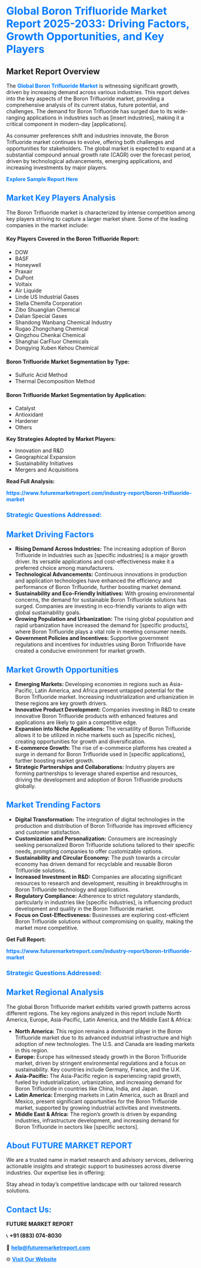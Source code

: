 <h1 style="color: #007BFF;">Global Boron Trifluoride Market Report 2025-2033: Driving Factors, Growth Opportunities, and Key Players</h1>

<section id="overview">
<h2>Market Report Overview</h2>
<p>The <a href="https://www.futuremarketreport.com/industry-report/boron-trifluoride-market" style="color: #007BFF; text-decoration: none;"><strong>Global Boron Trifluoride Market</strong></a> is witnessing significant growth, driven by increasing demand across various industries. This report delves into the key aspects of the Boron Trifluoride market, providing a comprehensive analysis of its current status, future potential, and challenges. The demand for Boron Trifluoride has surged due to its wide-ranging applications in industries such as [insert industries], making it a critical component in modern-day [applications].</p>
<p>As consumer preferences shift and industries innovate, the Boron Trifluoride market continues to evolve, offering both challenges and opportunities for stakeholders. The global market is expected to expand at a substantial compound annual growth rate (CAGR) over the forecast period, driven by technological advancements, emerging applications, and increasing investments by major players.</p>
</section>

<section id="overview">
<p><a href="https://www.futuremarketreport.com/request-sample/reportId=103529" style="color: #007BFF; text-decoration: none;"><strong>Explore Sample Report Here</strong></a></p>
</section>

<section id="key-players">
<h2 style="color: #007BFF;">Market Key Players Analysis</h2>
<p>The Boron Trifluoride market is characterized by intense competition among key players striving to capture a larger market share. Some of the leading companies in the market include:</p>
<h4>Key Players Covered in the Boron Trifluoride Report:</h4>
<ul><li>DOW</li><li>BASF</li><li>Honeywell</li><li>Praxair</li><li>DuPont</li><li>Voltaix</li><li>Air Liquide</li><li>Linde US Industrial Gases</li><li>Stella Chemifa Corporation</li><li>Zibo Shuanglian Chemical</li><li>Dalian Special Gases</li><li>Shandong Wanbang Chemical Industry</li><li>Rugao Zhongchang Chemical</li><li>Qingzhou Chenkai Chemical</li><li>Shanghai CarFluor Chemicals</li><li>Dongying Xuben Kehou Chemical</li></ul>
<h4>Boron Trifluoride Market Segmentation by Type:</h4>
<ul><li>Sulfuric Acid Method</li><li>Thermal Decomposition Method</li></ul>

<h4>Boron Trifluoride Market Segmentation by Application:</h4>
<ul><li>Catalyst</li><li>Antioxidant</li><li>Hardener</li><li>Others</li></ul>
<p><strong>Key Strategies Adopted by Market Players:</strong></p>
<ul>
<li>Innovation and R&D</li>
<li>Geographical Expansion</li>
<li>Sustainability Initiatives</li>
<li>Mergers and Acquisitions</li>
</ul>
</section>

<section>
<p><strong>Read Full Analysis: </strong></p><a href="https://www.futuremarketreport.com/industry-report/boron-trifluoride-market" style="color: #007BFF; text-decoration: none;"><strong>https://www.futuremarketreport.com/industry-report/boron-trifluoride-market</strong></a>
<h3 style="color: #007BFF;">Strategic Questions Addressed:</h3>
</section>

<section id="driving-factors">
<h2 style="color: #007BFF;">Market Driving Factors</h2>
<ul>
<li><strong>Rising Demand Across Industries:</strong> The increasing adoption of Boron Trifluoride in industries such as [specific industries] is a major growth driver. Its versatile applications and cost-effectiveness make it a preferred choice among manufacturers.</li>
<li><strong>Technological Advancements:</strong> Continuous innovations in production and application technologies have enhanced the efficiency and performance of Boron Trifluoride, further boosting market demand.</li>
<li><strong>Sustainability and Eco-Friendly Initiatives:</strong> With growing environmental concerns, the demand for sustainable Boron Trifluoride solutions has surged. Companies are investing in eco-friendly variants to align with global sustainability goals.</li>
<li><strong>Growing Population and Urbanization:</strong> The rising global population and rapid urbanization have increased the demand for [specific products], where Boron Trifluoride plays a vital role in meeting consumer needs.</li>
<li><strong>Government Policies and Incentives:</strong> Supportive government regulations and incentives for industries using Boron Trifluoride have created a conducive environment for market growth.</li>
</ul>
</section>

<section id="growth-opportunities">
<h2 style="color: #007BFF;">Market Growth Opportunities</h2>
<ul>
<li><strong>Emerging Markets:</strong> Developing economies in regions such as Asia-Pacific, Latin America, and Africa present untapped potential for the Boron Trifluoride market. Increasing industrialization and urbanization in these regions are key growth drivers.</li>
<li><strong>Innovative Product Development:</strong> Companies investing in R&D to create innovative Boron Trifluoride products with enhanced features and applications are likely to gain a competitive edge.</li>
<li><strong>Expansion into Niche Applications:</strong> The versatility of Boron Trifluoride allows it to be utilized in niche markets such as [specific niches], creating opportunities for growth and diversification.</li>
<li><strong>E-commerce Growth:</strong> The rise of e-commerce platforms has created a surge in demand for Boron Trifluoride used in [specific applications], further boosting market growth.</li>
<li><strong>Strategic Partnerships and Collaborations:</strong> Industry players are forming partnerships to leverage shared expertise and resources, driving the development and adoption of Boron Trifluoride products globally.</li>
</ul>
</section>

<section id="trending-factors">
<h2 style="color: #007BFF;">Market Trending Factors</h2>
<ul>
<li><strong>Digital Transformation:</strong> The integration of digital technologies in the production and distribution of Boron Trifluoride has improved efficiency and customer satisfaction.</li>
<li><strong>Customization and Personalization:</strong> Consumers are increasingly seeking personalized Boron Trifluoride solutions tailored to their specific needs, prompting companies to offer customizable options.</li>
<li><strong>Sustainability and Circular Economy:</strong> The push towards a circular economy has driven demand for recyclable and reusable Boron Trifluoride solutions.</li>
<li><strong>Increased Investment in R&D:</strong> Companies are allocating significant resources to research and development, resulting in breakthroughs in Boron Trifluoride technology and applications.</li>
<li><strong>Regulatory Compliance:</strong> Adherence to strict regulatory standards, particularly in industries like [specific industries], is influencing product development and quality in the Boron Trifluoride market.</li>
<li><strong>Focus on Cost-Effectiveness:</strong> Businesses are exploring cost-efficient Boron Trifluoride solutions without compromising on quality, making the market more competitive.</li>
</ul>
</section>

<section>
<p><strong>Get Full Report: </strong></p><a href="https://www.futuremarketreport.com/industry-report/boron-trifluoride-market" style="color: #007BFF; text-decoration: none;"><strong>https://www.futuremarketreport.com/industry-report/boron-trifluoride-market</strong></a>
<h3 style="color: #007BFF;">Strategic Questions Addressed:</h3>
</section>


<section id="regional-analysis">
<h2 style="color: #007BFF;">Market Regional Analysis</h2>
<p>The global Boron Trifluoride market exhibits varied growth patterns across different regions. The key regions analyzed in this report include North America, Europe, Asia-Pacific, Latin America, and the Middle East & Africa:</p>
<ul>
<li><strong>North America:</strong> This region remains a dominant player in the Boron Trifluoride market due to its advanced industrial infrastructure and high adoption of new technologies. The U.S. and Canada are leading markets in this region.</li>
<li><strong>Europe:</strong> Europe has witnessed steady growth in the Boron Trifluoride market, driven by stringent environmental regulations and a focus on sustainability. Key countries include Germany, France, and the U.K.</li>
<li><strong>Asia-Pacific:</strong> The Asia-Pacific region is experiencing rapid growth, fueled by industrialization, urbanization, and increasing demand for Boron Trifluoride in countries like China, India, and Japan.</li>
<li><strong>Latin America:</strong> Emerging markets in Latin America, such as Brazil and Mexico, present significant opportunities for the Boron Trifluoride market, supported by growing industrial activities and investments.</li>
<li><strong>Middle East & Africa:</strong> The region’s growth is driven by expanding industries, infrastructure development, and increasing demand for Boron Trifluoride in sectors like [specific sectors].</li>
</ul>
</section>

<footer>
<h2 style="color: #007BFF;">About FUTURE MARKET REPORT</h2>
<p>We are a trusted name in market research and advisory services, delivering actionable insights and strategic support to businesses across diverse industries. Our expertise lies in offering:</p>

<p>Stay ahead in today’s competitive landscape with our tailored research solutions.</p>

<h2 style="color: #007BFF;">Contact Us:</h2>
<p><strong>FUTURE MARKET REPORT</strong></p>
<p>📞 <strong>+91 (883) 074-8030</strong></p>
<p>📧 <strong><a href="mailto:help@futuremarketreport.com" style="color: #007BFF;">help@futuremarketreport.com</a></strong></p>
<p>🌐 <strong><a href="https://www.futuremarketreport.com/" style="color: #007BFF;">Visit Our Website</a></strong></p>
</footer>